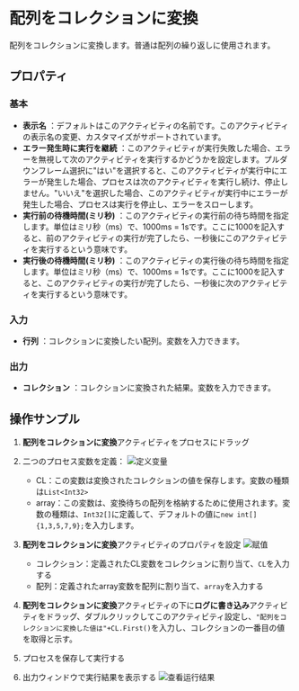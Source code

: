 # 配列をコレクションに変換
配列をコレクションに変換します。普通は配列の繰り返しに使用されます。

## プロパティ

### 基本
- **表示名** ：デフォルトはこのアクティビティの名前です。このアクティビティの表示名の変更、カスタマイズがサポートされています。
- **エラー発生時に実行を継続** ：このアクティビティが実行失敗した場合、エラーを無視して次のアクティビティを実行するかどうかを設定します。プルダウンフレーム選択に"はい"を選択すると、このアクティビティが実行中にエラーが発生した場合、プロセスは次のアクティビティを実行し続け、停止しません。"いいえ"を選択した場合、このアクティビティが実行中にエラーが発生した場合、プロセスは実行を停止し、エラーをスローします。
- **実行前の待機時間(ミリ秒)** ：このアクティビティの実行前の待ち時間を指定します。単位はミリ秒（ms）で、1000ms = 1sです。ここに1000を記入すると、前のアクティビティの実行が完了したら、一秒後にこのアクティビティを実行するという意味です。
- **実行後の待機時間(ミリ秒)** ：このアクティビティの実行後の待ち時間を指定します。単位はミリ秒（ms）で、1000ms = 1sです。ここに1000を記入すると、このアクティビティの実行が完了したら、一秒後に次のアクティビティを実行するという意味です。
### 入力

- **行列** ：コレクションに変換したい配列。変数を入力できます。

### 出力

- **コレクション** ：コレクションに変換された結果。変数を入力できます。

## 操作サンプル

1. **配列をコレクションに変換**アクティビティをプロセスにドラッグ
2. 二つのプロセス変数を定義：
   ![定义变量](https://docimages.blob.core.chinacloudapi.cn/images/Activities/varials20201218.png)
    - CL：この変数は変換されたコレクションの値を保存します。変数の種類は`List<Int32>`
    - array：この変数は、変換待ちの配列を格納するために使用されます。変数の種類は、`Int32[]`に定義して、デフォルトの値に`new int[]{1,3,5,7,9};`を入力します。
3. **配列をコレクションに変換**アクティビティのプロパティを設定
   ![赋值](https://docimages.blob.core.chinacloudapi.cn/images/Activities/assign20201218.png)

    - コレクション：定義されたCL変数をコレクションに割り当て、`CL`を入力する
    - 配列：定義されたarray変数を配列に割り当て、`array`を入力する

4. **配列をコレクションに変換**アクティビティの下に**ログに書き込み**アクティビティをドラッグ、ダブルクリックしてこのアクティビティ設定し、`"配列をコレクションに変換した値は"+CL.First()`を入力し、コレクションの一番目の値を取得と示す。
5. プロセスを保存して実行する
6. 出力ウィンドウで実行結果を表示する
   ![查看运行结果](https://docimages.blob.core.chinacloudapi.cn/images/Activities/arraytolistresult20201218.png)